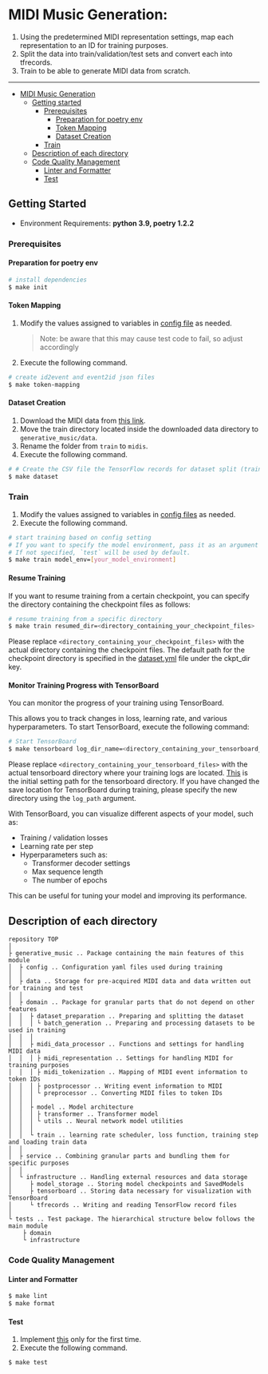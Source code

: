 # MIDI Music Generation:
1. Using the predetermined MIDI representation settings, map each representation to an ID for training purposes.
2. Split the data into train/validation/test sets and convert each into tfrecords.
3. Train to be able to generate MIDI data from scratch.

---

- [MIDI Music Generation](#midi-note-generation)
  - [Getting started](#getting-started)
    - [Prerequisites](#prerequisites)
      - [Preparation for poetry env](#preparation-for-poetry-env)
      - [Token Mapping](#token-mapping)
      - [Dataset Creation](#sataset-creation)
    - [Train](#train)
  - [Description of each directory](#description-of-each-directory)
  - [Code Quality Management](#code-quality-management)
    - [Linter and Formatter](#linter-and-formatter)
    - [Test](#test)

## Getting Started

* Environment Requirements: **python 3.9, poetry 1.2.2**

### Prerequisites
#### Preparation for poetry env
```bash
# install dependencies
$ make init
```
#### Token Mapping
1. Modify the values assigned to variables in [config file](generative_music/domain/midi_data_processor/midi_representation/config.py) as needed.
   > Note: be aware that this may cause test code to fail, so adjust accordingly
2. Execute the following command.
```bash
# create id2event and event2id json files
$ make token-mapping
```
#### Dataset Creation
1. Download the MIDI data from [this link](https://github.com/YatingMusic/remi/tree/master#obtain-the-midi-data).
2. Move the train directory located inside the downloaded data directory to `generative_music/data`.
3. Rename the folder from `train` to `midis`.
4. Execute the following command.
```bash
# # Create the CSV file the TensorFlow records for dataset split (train/val/test)
$ make dataset
```

### Train
1. Modify the values assigned to variables in [config files](generative_music/config) as needed.
2. Execute the following command.
```bash
# start training based on config setting
# If you want to specify the model environment, pass it as an argument like `model_env=gpt-2`.
# If not specified, `test` will be used by default.
$ make train model_env=[your_model_environment]
```
#### Resume Training
If you want to resume training from a certain checkpoint,
you can specify the directory containing the checkpoint files as follows:
```bash
# resume training from a specific directory
$ make train resumed_dir=<directory_containing_your_checkpoint_files>
```
Please replace `<directory_containing_your_checkpoint_files>`
with the actual directory containing the checkpoint files.
The default path for the checkpoint directory is specified
in the [dataset.yml](generative_music/config/dataset.yml) file under the ckpt_dir key.

#### Monitor Training Progress with TensorBoard
You can monitor the progress of your training using TensorBoard.

This allows you to track changes in loss, learning rate, and various hyperparameters.
To start TensorBoard, execute the following command:

```bash
# Start TensorBoard
$ make tensorboard log_dir_name=<directory_containing_your_tensorboard_files>
```
Please replace `<directory_containing_your_tensorboard_files>`
with the actual tensorboard directory where your training logs are located.
[This](generative_music/data/tensorboard) is the initial setting path for the tensorboard directory.
If you have changed the save location for TensorBoard during training,
please specify the new directory using the `log_path` argument.

With TensorBoard, you can visualize different aspects of your model, such as:
- Training / validation losses
- Learning rate per step
- Hyperparameters such as:
  - Transformer decoder settings
  - Max sequence length
  - The number of epochs

This can be useful for tuning your model and improving its performance.

## Description of each directory
```
repository TOP
│
├ generative_music .. Package containing the main features of this module
│  ├ config .. Configuration yaml files used during training
│  │
│  ├ data .. Storage for pre-acquired MIDI data and data written out for training and test
│  │
│  ├ domain .. Package for granular parts that do not depend on other features
│  │  ├ dataset_preparation .. Preparing and splitting the dataset
│  │  │ └ batch_generation .. Preparing and processing datasets to be used in training
│  │  │
│  │  ├ midi_data_processor .. Functions and settings for handling MIDI data
│  │  │ ├ midi_representation .. Settings for handling MIDI for training purposes
│  │  │ ├ midi_tokenization .. Mapping of MIDI event information to token IDs
│  │  │ ├ postprocessor .. Writing event information to MIDI
│  │  │ └ preprocessor .. Converting MIDI files to token IDs
│  │  │
│  │  ├ model .. Model architecture
│  │  │ ├ transformer .. Transformer model
│  │  │ └ utils .. Neural network model utilities
│  │  │
│  │  └ train .. learning rate scheduler, loss function, training step and loading train data
│  │
│  ├ service .. Combining granular parts and bundling them for specific purposes
│  │
│  └ infrastructure .. Handling external resources and data storage
│     ├ model_storage .. Storing model checkpoints and SavedModels
│     ├ tensorboard .. Storing data necessary for visualization with TensorBoard
│     └ tfrecords .. Writing and reading TensorFlow record files
│
└ tests .. Test package. The hierarchical structure below follows the main module
    ├ domain
    └ infrastructure
```

### Code Quality Management
#### Linter and Formatter
```bash
$ make lint
$ make format
```
#### Test
1. Implement [this](#token-mapping) only for the first time.
2. Execute the following command.
```bash
$ make test
```
